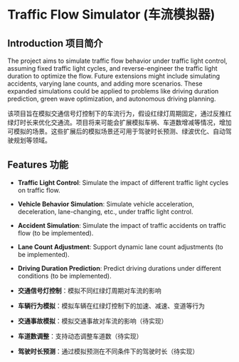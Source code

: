 # Traffic Flow Simulator (车流模拟器)

## Introduction 项目简介

The project aims to simulate traffic flow behavior under traffic light control, assuming fixed traffic light cycles, and reverse-engineer the traffic light duration to optimize the flow. Future extensions might include simulating accidents, varying lane counts, and adding more scenarios. These expanded simulations could be applied to problems like driving duration prediction, green wave optimization, and autonomous driving planning.

该项目旨在模拟交通信号灯控制下的车流行为，假设红绿灯周期固定，通过反推红绿灯时长来优化交通流。项目将来可能会扩展模拟车祸、车道数增减等情况，增加可模拟的场景。这些扩展后的模拟场景还可用于驾驶时长预测、绿波优化、自动驾驶规划等领域。

## Features 功能

- **Traffic Light Control**: Simulate the impact of different traffic light cycles on traffic flow.
- **Vehicle Behavior Simulation**: Simulate vehicle acceleration, deceleration, lane-changing, etc., under traffic light control.
- **Accident Simulation**: Simulate the impact of traffic accidents on traffic flow (to be implemented).
- **Lane Count Adjustment**: Support dynamic lane count adjustments (to be implemented).
- **Driving Duration Prediction**: Predict driving durations under different conditions (to be implemented).

- **交通信号灯控制**：模拟不同红绿灯周期对车流的影响
- **车辆行为模拟**：模拟车辆在红绿灯控制下的加速、减速、变道等行为
- **交通事故模拟**：模拟交通事故对车流的影响（待实现）
- **车道数调整**：支持动态调整车道数（待实现）
- **驾驶时长预测**：通过模拟预测在不同条件下的驾驶时长（待实现）
